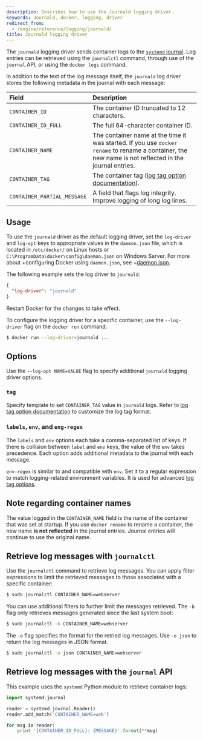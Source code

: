 ```yaml
---
description: Describes how to use the Journald logging driver.
keywords: Journald, docker, logging, driver
redirect_from:
  - /engine/reference/logging/journald/
title: Journald logging driver
---
```

The `journald` logging driver sends container logs to the [`systemd` journal](http://www.freedesktop.org/software/systemd/man/systemd-journald.service.html). Log entries can be retrieved using the `journalctl` command, through use of the `journal` API, or using the `docker logs` command.

In addition to the text of the log message itself, the `journald` log driver stores the following metadata in the journal with each message:

| Field                       | Description                                                                                                                                            |
|:--------------------------- |:------------------------------------------------------------------------------------------------------------------------------------------------------ |
| `CONTAINER_ID`              | The container ID truncated to 12 characters.                                                                                                           |
| `CONTAINER_ID_FULL`         | The full 64-character container ID.                                                                                                                    |
| `CONTAINER_NAME`            | The container name at the time it was started. If you use `docker rename` to rename a container, the new name is not reflected in the journal entries. |
| `CONTAINER_TAG`             | The container tag ([log tag option documentation](log_tags.md)).                                                                                       |
| `CONTAINER_PARTIAL_MESSAGE` | A field that flags log integrity. Improve logging of long log lines.                                                                                   |

## Usage

To use the `journald` driver as the default logging driver, set the `log-driver` and `log-opt` keys to appropriate values in the `daemon.json` file, which is located in `/etc/docker/` on Linux hosts or `C:\ProgramData\docker\config\daemon.json` on Windows Server. For more about +configuring Docker using `daemon.json`, see +[daemon.json](/engine/reference/commandline/dockerd.md#daemon-configuration-file).

The following example sets the log driver to `journald`:

```json
{
  "log-driver": "journald"
}
```

Restart Docker for the changes to take effect.

To configure the logging driver for a specific container, use the `--log-driver` flag on the `docker run` command.

```bash
$ docker run --log-driver=journald ...
```

## Options

Use the `--log-opt NAME=VALUE` flag to specify additional `journald` logging driver options.

### `tag`

Specify template to set `CONTAINER_TAG` value in `journald` logs. Refer to [log tag option documentation](log_tags.md) to customize the log tag format.

### `labels`, `env`, and `eng-regex`

The `labels` and `env` options each take a comma-separated list of keys. If there is collision between `label` and `env` keys, the value of the `env` takes precedence. Each option adds additional metadata to the journal with each message.

`env-regex` is similar to and compatible with `env`. Set it to a regular expression to match logging-related environment variables. It is used for advanced [log tag options](log_tags.md).

## Note regarding container names

The value logged in the `CONTAINER_NAME` field is the name of the container that was set at startup. If you use `docker rename` to rename a container, the new name **is not reflected** in the journal entries. Journal entries will continue to use the original name.

## Retrieve log messages with `journalctl`

Use the `journalctl` command to retrieve log messages. You can apply filter expressions to limit the retrieved messages to those associated with a specific container:

```bash
$ sudo journalctl CONTAINER_NAME=webserver
```

You can use additional filters to further limit the messages retrieved. The `-b` flag only retrieves messages generated since the last system boot:

```bash
$ sudo journalctl -b CONTAINER_NAME=webserver
```

The `-o` flag specifies the format for the retried log messages. Use `-o json` to return the log messages in JSON format.

```bash
$ sudo journalctl -o json CONTAINER_NAME=webserver
```

## Retrieve log messages with the `journal` API

This example uses the `systemd` Python module to retrieve container logs:

```python
import systemd.journal

reader = systemd.journal.Reader()
reader.add_match('CONTAINER_NAME=web')

for msg in reader:
    print '{CONTAINER_ID_FULL}: {MESSAGE}'.format(**msg)
```